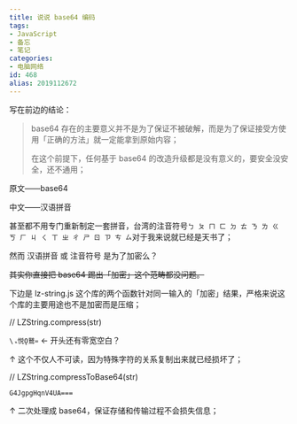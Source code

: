 ```yaml
---
title: 说说 base64 编码
tags:
- JavaScript
- 备忘
- 笔记
categories:
- 电脑网络
id: 468
alias: 2019112672
---
```


写在前边的结论：

> base64 存在的主要意义并不是为了保证不被破解，而是为了保证接受方使用「正确的方法」就一定能拿到原始内容；
>
> 在这个前提下，任何基于 base64 的改造升级都是没有意义的，要安全没安全，还不通用；

<!--more-->

原文——base64

中文——汉语拼音

甚至都不用专门重新制定一套拼音，台湾的注音符号`ㄅ ㄆ ㄇ ㄈ ㄉ ㄊ ㄋ ㄌ ㄍ ㄎ ㄏ ㄐ ㄑ ㄒ ㄓ ㄔ ㄕ ㄖ ㄗ ㄘ ㄙ`对于我来说就已经是天书了；

然而 汉语拼音 或 注音符号 是为了加密么？

~~其实你直接把 base64 踢出「加密」这个范畴都没问题。~~

下边是 lz-string.js 这个库的两个函数针对同一输入的「加密」结果，严格来说这个库的主要用途也不是加密而是压缩；

// LZString.compress(str)

`\ ᮂ悦Ǫ鵞᐀` ← 开头还有零宽空白？

↑ 这个不仅人不可读，因为特殊字符的关系复制出来就已经损坏了；

// LZString.compressToBase64(str)

`G4JgpgHqnV4UA===`

↑ 二次处理成 base64，保证存储和传输过程不会损失信息；
